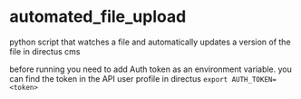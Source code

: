# automated_file_upload

python script that watches a file and automatically updates a version of the file in directus cms

before running you need to add Auth token as an environment variable. you can find the token in the API user profile in directus
```export AUTH_TOKEN=<token>```
